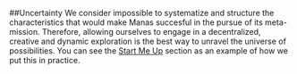 ##Uncertainty
We consider impossible to systematize and structure the characteristics that would make Manas succesful in the pursue of its meta-mission. Therefore, allowing ourselves to engage in a decentralized, creative and dynamic exploration is the best way to unravel the universe of possibilities. You can see the [Start Me Up](../09-start-me-up/0-start-me-up.md) section as an example of how we put this in practice.
